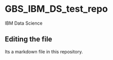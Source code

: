 # GBS_IBM_DS_test_repo
IBM Data Science
## Editing the file
Its a markdown file in this repository.
